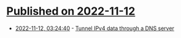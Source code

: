 # [Published on 2022-11-12](index.md)

* [2022-11-12, 03:24:40](https://news.ycombinator.com/item?id=33569653) - [Tunnel IPv4 data through a DNS server](https://github.com/yarrick/iodine)
